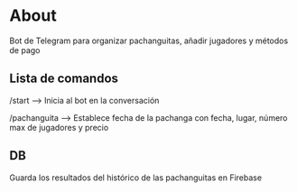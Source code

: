 # About

Bot de Telegram para organizar pachanguitas, añadir jugadores y métodos de pago

## Lista de comandos

/start --> Inicia al bot en la conversación

/pachanguita --> Establece fecha de la pachanga con fecha, lugar, número max de jugadores y precio

## DB 

Guarda los resultados del histórico de las pachanguitas en Firebase
